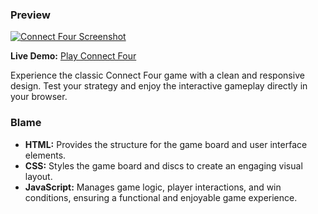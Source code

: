 ### **Preview**

[![Connect Four Screenshot](screenshot.png)](https://your-username.github.io/your-repository-name/)

**Live Demo:** [Play Connect Four](https://your-username.github.io/your-repository-name/)

Experience the classic Connect Four game with a clean and responsive design. Test your strategy and enjoy the interactive gameplay directly in your browser.

### **Blame**

- **HTML:** Provides the structure for the game board and user interface elements.
- **CSS:** Styles the game board and discs to create an engaging visual layout.
- **JavaScript:** Manages game logic, player interactions, and win conditions, ensuring a functional and enjoyable game experience.
